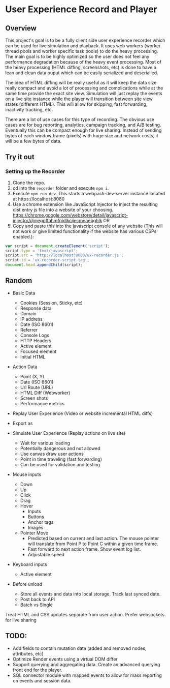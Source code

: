 # User Experience Record and Player

## Overview
This project's goal is to be a fully client side user experience recorder which can be used for live simulation and playback. It uses web workers (worker thread pools and worker specific task pools) to do the heavy processing. The main goal is to be highly optimized so the user does not feel any performance degradation because of the heavy event processing. Most of the heavy processing (HTML diffing, screenshots, etc) is done to have a lean and clean data ouput which can be easily serialized and deserialied.

The idea of HTML diffing will be really useful as it will keep the data size really compact and avoid a lot of processing and complications while at the same time provide the exact site view.
Simulation will just replay the events on a live site instance while the player will transition between site view states (different HTML). This will allow for skipping, fast forwarding, inactivity tracking, etc.

There are a lot of use cases for this type of recording. The obvious use cases are for bug reporting, analytics, campaign tracking, and A/B testing. Eventually this can be compact enough for live sharing. Instead of sending bytes of each window frame (pixels) with huge size and network costs, it will be a few bytes of data.

## Try it out

### Setting up the Recorder
1. Clone the repo.
2. cd into the `recorder` folder and execute `npm i`.
3. Execute `npm run dev`. This starts a webpack-dev-server instance located at https://localhost:8080
4. Use a chrome extension like JavaScript Injector to inject the resulting dist entry js file into a website of your choosing. https://chrome.google.com/webstore/detail/javascript-injector/djnjegpffahmfpjdlkciiecmeaebghlk
OR
4. Copy and paste this into the javascript console of any website (This will not work or give limited functionality if the website has various CSPs enabled.): 
```js
var script = document.createElement('script');
script.type = 'text/javascript';
script.src = 'http://localhost:8080/ux-recorder.js';
script.id = 'ux-recorder-script-tag';
document.head.appendChild(script);
```

## Random
- Basic Data
  - Cookies (Session, Sticky, etc)
  - Response data
  - Domain
  - IP address
  - Date (ISO 8601)
  - Referrer
  - Console Logs
  - HTTP Headers
  - Active element
  - Focused element
  - Initial HTML
- Action Data
  - Point (X, Y)
  - Date (ISO 8601)
  - Url Route (URL)
  - HTML Diff (Webworker)
  - Screen shots
  - Performance metrics

- Replay User Experience (Video or website incremental HTML diffs)
- Export as 
- Simulate User Experience (Replay actions on live site)
  - Wait for various loading
  - Potentially dangerous and not allowed
  - Use canvas draw user actions
  - Point in time traveling (fast forwarding) 
  - Can be used for validation and testing

- Mouse inputs
  - Down
  - Up
  - Click
  - Drag
  - Hover
    - Inputs
    - Buttons
    - Anchor tags
    - Images
  - Pointer Move
    - Predicted based on current and last action. The mouse pointer will translate from Point P to Point C within a given time frame.
    - Fast forward to next action frame. Show event log list.
    - Adjustable speed

- Keyboard inputs
  - Active element

- Before unload
  - Store all events and data into local storage. Track last synced date.
  - Post back to API
  - Batch vs Single
  

Treat HTML and CSS updates separate from user action.
Prefer websockets for live sharing


## TODO:
- Add fields to contain mutation data (added and removed nodes, attributes, etc) 
- Optimize Render events using a virtual DOM differ
- Support querying and aggregating data. Create an advanced querying front end for the player.
- SQL connector module with mapped events to allow for mass reporting on events and session data.

